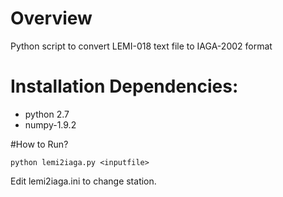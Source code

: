 # Overview
Python script to convert LEMI-018 text file to IAGA-2002 format

# Installation Dependencies:
- python 2.7
- numpy-1.9.2

#How to Run?
```
python lemi2iaga.py <inputfile>
```
Edit lemi2iaga.ini to change station.

